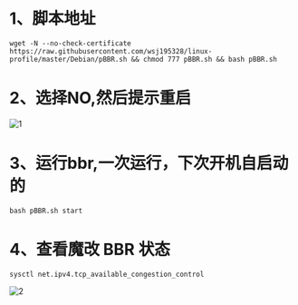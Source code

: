

# 1、脚本地址

```
wget -N --no-check-certificate https://raw.githubusercontent.com/wsj195328/linux-profile/master/Debian/pBBR.sh && chmod 777 pBBR.sh && bash pBBR.sh
```


# 2、选择NO,然后提示重启

![1](http://ov2frenna.bkt.clouddn.com/2320108106.png)

# 3、运行bbr,一次运行，下次开机自启动的
```
bash pBBR.sh start
```

# 4、查看魔改 BBR 状态
```
sysctl net.ipv4.tcp_available_congestion_control
```
![2](http://ov2frenna.bkt.clouddn.com/1512713968545.jpg)
